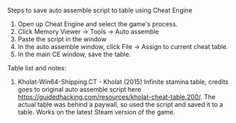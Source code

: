 Steps to save auto assemble script to table using Cheat Engine

1. Open up Cheat Engine and select the game's process. 
2. Click Memory Viewer -> Tools -> Auto assemble
3. Paste the script in the window
4. In the auto assemble window, click File -> Assign to current cheat table. 
5. In the main CE window, save the table. 

Table list and notes:
1. Kholat-Win64-Shipping.CT - Kholat (2015) Infinite stamina table, credits goes to original auto assemble script here 
https://guidedhacking.com/resources/kholat-cheat-table.200/. The actual table was behind a paywall, so used the script and saved it to a table.
Works on the latest Steam version of the game. 